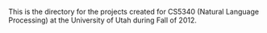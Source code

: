 This is the directory for the projects created for CS5340 (Natural Language Processing) at the University of Utah during Fall of 2012.
